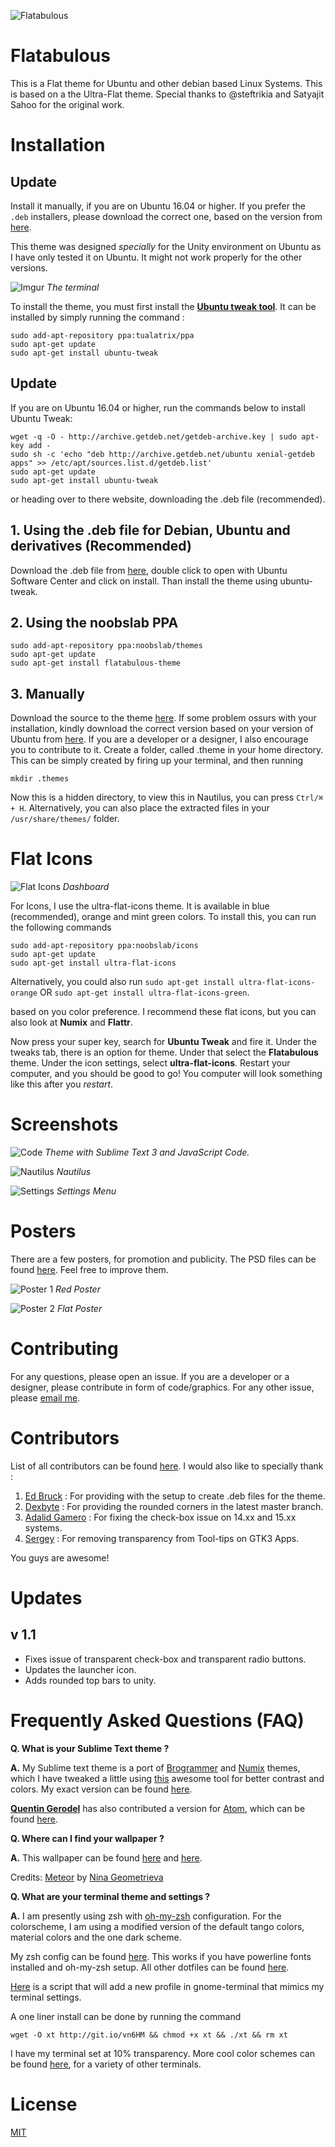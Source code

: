 ![Flatabulous](http://i.imgur.com/6UciOOK.png)

# Flatabulous

This is a Flat theme for Ubuntu and other debian based Linux Systems.  This is based on a the Ultra-Flat theme. Special thanks to @steftrikia and Satyajit Sahoo for the original work.

# Installation

## Update
Install it manually, if you are on Ubuntu 16.04 or higher. If you prefer the `.deb` installers, please download the correct one, based on the version from [here](https://github.com/anmoljagetia/Flatabulous/releases).


This theme was designed *specially* for the Unity environment on Ubuntu as I have only tested it on Ubuntu. It might not work properly for the other versions.

![Imgur](http://i.imgur.com/M5yxggQ.png?1)
*The terminal*

To install the theme, you must first install the [**Ubuntu tweak tool**](http://ubuntu-tweak.com/). It can be installed by simply running the command :

```
sudo add-apt-repository ppa:tualatrix/ppa
sudo apt-get update
sudo apt-get install ubuntu-tweak
```

## Update 
If you are on Ubuntu 16.04 or higher, run the commands below to install Ubuntu Tweak:
```
wget -q -O - http://archive.getdeb.net/getdeb-archive.key | sudo apt-key add -
sudo sh -c 'echo "deb http://archive.getdeb.net/ubuntu xenial-getdeb apps" >> /etc/apt/sources.list.d/getdeb.list'
sudo apt-get update
sudo apt-get install ubuntu-tweak
```

or heading over to there website, downloading the .deb file (recommended).

## 1. Using the .deb file for Debian, Ubuntu and derivatives (Recommended)

Download the .deb file from [here](https://github.com/anmoljagetia/Flatabulous/releases/latest), double click to open with Ubuntu Software Center and click on install. Than install the theme using ubuntu-tweak.


## 2. Using the noobslab PPA

```
sudo add-apt-repository ppa:noobslab/themes
sudo apt-get update
sudo apt-get install flatabulous-theme
```

## 3. Manually

Download the source to the theme [here](https://github.com/anmoljagetia/Flatabulous/archive/master.zip). If some problem ossurs with your installation, kindly download the correct version based on your version of Ubuntu from [here](https://github.com/anmoljagetia/Flatabulous/releases). If you are a developer or a designer, I also encourage you to contribute to it. Create a folder, called .theme in your home directory. This can be simply created by firing up your terminal, and then running

`mkdir .themes`

Now this is a hidden directory, to view this in Nautilus, you can press `Ctrl/⌘ + H`. Alternatively, you can also place the extracted files in your `/usr/share/themes/` folder.

# Flat Icons

![Flat Icons](http://i.imgur.com/80qCZGQ.png)
*Dashboard*

For Icons, I use the ultra-flat-icons theme. It is available in blue (recommended), orange and mint green colors. To install this, you can run the following commands


```
sudo add-apt-repository ppa:noobslab/icons
sudo apt-get update
sudo apt-get install ultra-flat-icons
```

Alternatively, you could also run `sudo apt-get install ultra-flat-icons-orange` OR `sudo apt-get install ultra-flat-icons-green`.

based on you color preference. I recommend these flat icons, but you can also look at **Numix** and **Flattr**.

Now press your super key, search for **Ubuntu Tweak** and fire it. Under the tweaks tab, there is an option for theme. Under that select the **Flatabulous** theme. Under the icon settings, select **ultra-flat-icons**. Restart your computer, and you should be good to go! You computer will look something like this after you *restart*.


# Screenshots

![Code](http://i.imgur.com/AspVFn7.png?1)
*Theme with Sublime Text 3 and JavaScript Code.*


![Nautilus](http://i.imgur.com/yXB6VSa.png?1)
*Nautilus*

![Settings](http://i.imgur.com/TKTe3Mn.png?1)
*Settings Menu*


# Posters

There are a few posters, for promotion and publicity. The PSD files can be found [here](https://github.com/anmoljagetia/Flatabulous/tree/master/preview/PSD). Feel free to improve them.

![Poster 1](http://i.imgur.com/0SZrre3.png)
*Red Poster*

![Poster 2](http://i.imgur.com/tv3II6s.png)
*Flat Poster*

# Contributing

For any questions, please open an issue. If you are a developer or a designer, please contribute in form of code/graphics. For any other issue, please [email me](mailto:hello@anmoljagetia.me).

# Contributors

List of all contributors can be found [here](https://github.com/anmoljagetia/Flatabulous/graphs/contributors). I would also like to specially thank :

1. [Ed Bruck](https://github.com/ebruck) : For providing with the setup to create .deb files for the theme.
2. [Dexbyte](https://github.com/dexbyte) : For providing the rounded corners in the latest master branch.
3. [Adalid Gamero](https://github.com/gamerox) : For fixing the check-box issue on 14.xx and 15.xx systems.
4. [Sergey](https://github.com/Defman21) : For removing transparency from Tool-tips on GTK3 Apps.

You guys are awesome!

# Updates

## v 1.1
* Fixes issue of transparent check-box and transparent radio buttons.
* Updates the launcher icon.
* Adds rounded top bars to unity.

# Frequently Asked Questions (FAQ)
**Q. What is your Sublime Text theme ?**

**A.** My Sublime text theme is a port of [Brogrammer](https://github.com/kenwheeler/brogrammer-theme) and [Numix](https://github.com/nauzethc/sublime-text-numix) themes, which I have tweaked a little using [this](http://tmtheme-editor.herokuapp.com/) awesome tool for better contrast and colors. My exact version can be found [here](https://github.com/anmoljagetia/dotfiles/blob/master/sublime/anmol.tmTheme).

[**Quentin Gerodel**](https://github.com/Swizz540) has also contributed a version for [Atom](https://atom.io), which can be found [here](https://github.com/Swizz540/atom-anmol-syntax).

**Q. Where can I find your wallpaper ?**

**A.** This wallpaper can be found [here](http://imgur.com/nrbzQMa) and [here](https://drive.google.com/a/media.net/file/d/0B4nzxp4u7hzvVXJVeTZoY3dhSEE/view).

Credits: [Meteor](https://dribbble.com/shots/1355879-Meteor-Wallpaper) by [Nina Geometrieva](https://dribbble.com/ni)

**Q. What are your terminal theme and settings ?**

**A.** I am presently using zsh with [oh-my-zsh](https://github.com/robbyrussell/oh-my-zsh) configuration. For the colorscheme, I am using a modified version of the default tango colors, material colors and the one dark scheme.

My zsh config can be found [here](https://github.com/anmoljagetia/dotfiles/blob/master/zsh/custom/themes/anmol.zsh-theme). This works if  you have powerline fonts installed and oh-my-zsh setup. All other dotfiles can be found [here](https://github.com/anmoljagetia/dotfiles).

[Here](https://gist.github.com/anmoljagetia/780945d542a27c6cf6e8) is a script that will add a new profile in gnome-terminal that mimics my terminal settings.

A one liner install can be done by running the command

```
wget -O xt http://git.io/vn6HM && chmod +x xt && ./xt && rm xt
```

I have my terminal set at 10% transparency. More cool color schemes can be found [here](https://terminal.sexy), for a variety of other terminals.

# License

[MIT](http://anmoljagetia.mit-license.org/)
